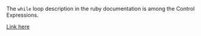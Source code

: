 The `while` loop description in the ruby documentation is among the
Control Expressions.

[Link here](https://docs.ruby-lang.org/en/2.6.0/syntax/control_expressions_rdoc.html#label-while+Loop)
